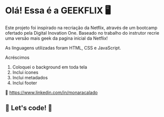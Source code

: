 # Olá! Essa é a GEEKFLIX  :desktop_computer:

Este projeto foi inspirado na recriação da Netflix, através de um bootcamp ofertado pela Digital Inovation One. Baseado no trabalho do instrutor recrie uma versão mais geek da pagina inicial da Netflix!

As linguagens utilizadas foram HTML, CSS e JavaScript.



Acréscimos

1. Coloquei o background em toda tela
2. Inclui ícones
3. Inclui metadados
4. Inclui footer



:link: https://www.linkedin.com/in/monaracalado

## :rocket: Let's code! :rocket: